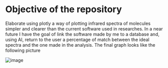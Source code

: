 # Objective of the repository
Elaborate using plotly a way of plotting infrared spectra of molecules simpler and clearer than the current software used in researches. In a near future I have the goal of link the software made by me to a database and, using AI, return to the user a percentage of match between the ideal spectra and the one made in the analysis. The final graph looks like the following picture

![image](https://github.com/victor2seabra/FT-IR_plotter/assets/128091860/83f7aa25-a58e-4837-a171-e40f4608b63c)

